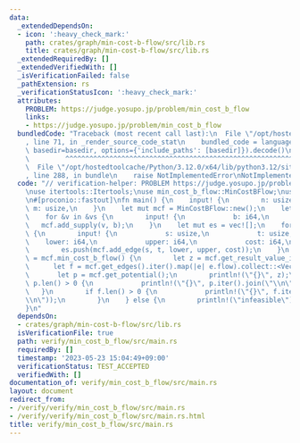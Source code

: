 ```yaml
---
data:
  _extendedDependsOn:
  - icon: ':heavy_check_mark:'
    path: crates/graph/min-cost-b-flow/src/lib.rs
    title: crates/graph/min-cost-b-flow/src/lib.rs
  _extendedRequiredBy: []
  _extendedVerifiedWith: []
  _isVerificationFailed: false
  _pathExtension: rs
  _verificationStatusIcon: ':heavy_check_mark:'
  attributes:
    PROBLEM: https://judge.yosupo.jp/problem/min_cost_b_flow
    links:
    - https://judge.yosupo.jp/problem/min_cost_b_flow
  bundledCode: "Traceback (most recent call last):\n  File \"/opt/hostedtoolcache/Python/3.12.0/x64/lib/python3.12/site-packages/onlinejudge_verify/documentation/build.py\"\
    , line 71, in _render_source_code_stat\n    bundled_code = language.bundle(stat.path,\
    \ basedir=basedir, options={'include_paths': [basedir]}).decode()\n          \
    \         ^^^^^^^^^^^^^^^^^^^^^^^^^^^^^^^^^^^^^^^^^^^^^^^^^^^^^^^^^^^^^^^^^^^^^^^^^^^^^^^^^\n\
    \  File \"/opt/hostedtoolcache/Python/3.12.0/x64/lib/python3.12/site-packages/onlinejudge_verify/languages/rust.py\"\
    , line 288, in bundle\n    raise NotImplementedError\nNotImplementedError\n"
  code: "// verification-helper: PROBLEM https://judge.yosupo.jp/problem/min_cost_b_flow\n\
    \nuse itertools::Itertools;\nuse min_cost_b_flow::MinCostBFlow;\nuse proconio::input;\n\
    \n#[proconio::fastout]\nfn main() {\n    input! {\n        n: usize,\n       \
    \ m: usize,\n    }\n    let mut mcf = MinCostBFlow::new();\n    let vs = mcf.add_vertices(n);\n\
    \    for &v in &vs {\n        input! {\n            b: i64,\n        }\n     \
    \   mcf.add_supply(v, b);\n    }\n    let mut es = vec![];\n    for _ in 0..m\
    \ {\n        input! {\n            s: usize,\n            t: usize,\n        \
    \    lower: i64,\n            upper: i64,\n            cost: i64,\n        }\n\
    \        es.push(mcf.add_edge(s, t, lower, upper, cost));\n    }\n    if let Ok(_)\
    \ = mcf.min_cost_b_flow() {\n        let z = mcf.get_result_value_i128();\n  \
    \      let f = mcf.get_edges().iter().map(|e| e.flow).collect::<Vec<_>>();\n \
    \       let p = mcf.get_potential();\n        println!(\"{}\", z);\n        if\
    \ p.len() > 0 {\n            println!(\"{}\", p.iter().join(\"\\n\"));\n     \
    \   }\n        if f.len() > 0 {\n            println!(\"{}\", f.iter().join(\"\
    \\n\"));\n        }\n    } else {\n        println!(\"infeasible\");\n    }\n\
    }\n"
  dependsOn:
  - crates/graph/min-cost-b-flow/src/lib.rs
  isVerificationFile: true
  path: verify/min_cost_b_flow/src/main.rs
  requiredBy: []
  timestamp: '2023-05-23 15:04:49+09:00'
  verificationStatus: TEST_ACCEPTED
  verifiedWith: []
documentation_of: verify/min_cost_b_flow/src/main.rs
layout: document
redirect_from:
- /verify/verify/min_cost_b_flow/src/main.rs
- /verify/verify/min_cost_b_flow/src/main.rs.html
title: verify/min_cost_b_flow/src/main.rs
---
```


